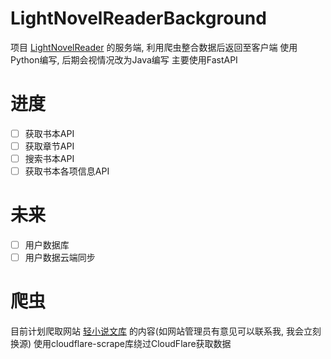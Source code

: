# LightNovelReaderBackground
 项目 [LightNovelReader](https://github.com/dmzz-yyhyy/LightNovelReader) 的服务端, 利用爬虫整合数据后返回至客户端
 使用Python编写, 后期会视情况改为Java编写
 主要使用FastAPI
# 进度
 - [ ] 获取书本API
 - [ ] 获取章节API
 - [ ] 搜索书本API
 - [ ] 获取书本各项信息API
# 未来
- [ ] 用户数据库
- [ ] 用户数据云端同步
# 爬虫
 目前计划爬取网站 [轻小说文库](https://www.wenku8.net/index.php) 的内容(如网站管理员有意见可以联系我, 我会立刻换源)
 使用cloudflare-scrape库绕过CloudFlare获取数据
